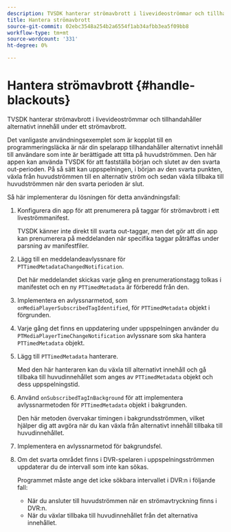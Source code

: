```yaml
---
description: TVSDK hanterar strömavbrott i livevideoströmmar och tillhandahåller alternativt innehåll under ett strömavbrott.
title: Hantera strömavbrott
source-git-commit: 02ebc3548a254b2a6554f1ab34afbb3ea5f09bb8
workflow-type: tm+mt
source-wordcount: '331'
ht-degree: 0%

---
```


# Hantera strömavbrott {#handle-blackouts}

TVSDK hanterar strömavbrott i livevideoströmmar och tillhandahåller alternativt innehåll under ett strömavbrott.

Det vanligaste användningsexemplet som är kopplat till en programmeringsläcka är när din spelarapp tillhandahåller alternativt innehåll till användare som inte är berättigade att titta på huvudströmmen. Den här appen kan använda TVSDK för att fastställa början och slutet av den svarta out-perioden. På så sätt kan uppspelningen, i början av den svarta punkten, växla från huvudströmmen till en alternativ ström och sedan växla tillbaka till huvudströmmen när den svarta perioden är slut.

Så här implementerar du lösningen för detta användningsfall:

1. Konfigurera din app för att prenumerera på taggar för strömavbrott i ett liveströmmanifest.

   TVSDK känner inte direkt till svarta out-taggar, men det gör att din app kan prenumerera på meddelanden när specifika taggar påträffas under parsning av manifestfiler.
1. Lägg till en meddelandeavlyssnare för `PTTimedMetadataChangedNotification`.

   Det här meddelandet skickas varje gång en prenumerationstagg tolkas i manifestet och en ny `PTTimedMetadata` är förberedd från den.

1. Implementera en avlyssnarmetod, som `onMediaPlayerSubscribedTagIdentified`, för `PTTimedMetadata` objekt i förgrunden.

1. Varje gång det finns en uppdatering under uppspelningen använder du `PTMediaPlayerTimeChangeNotification` avlyssnare som ska hantera `PTTimedMetadata` objekt.

1. Lägg till `PTTimedMetadata` hanterare.

   Med den här hanteraren kan du växla till alternativt innehåll och gå tillbaka till huvudinnehållet som anges av `PTTimedMetadata` objekt och dess uppspelningstid.

1. Använd `onSubscribedTagInBackground` för att implementera avlyssnarmetoden för `PTTimedMetadata` objekt i bakgrunden.

   Den här metoden övervakar timingen i bakgrundsströmmen, vilket hjälper dig att avgöra när du kan växla från alternativt innehåll tillbaka till huvudinnehållet.

1. Implementera en avlyssnarmetod för bakgrundsfel.
1. Om det svarta området finns i DVR-spelaren i uppspelningsströmmen uppdaterar du de intervall som inte kan sökas.

   Programmet måste ange det icke sökbara intervallet i DVR:n i följande fall:

   * När du ansluter till huvudströmmen när en strömavtryckning finns i DVR:n.
   * När du växlar tillbaka till huvudinnehållet från det alternativa innehållet.

